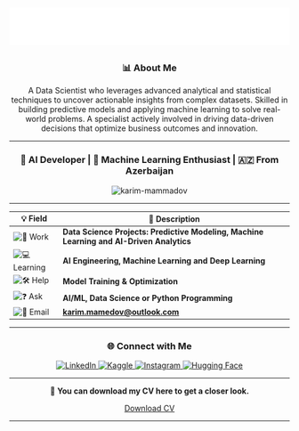 <div align="center">

<h1 align="center"><img src="./bannerr.svg" alt="Hi , I'm Karim" /></h1>


<h3 align="center">📊 About Me</h3>

<p align="center">
A Data Scientist who leverages advanced analytical and statistical techniques to uncover actionable insights from complex datasets. Skilled in building predictive models and applying machine learning to solve real-world problems. A specialist actively involved in driving data-driven decisions that optimize business outcomes and innovation.
</p>

---

<h3 align="center">🚀 AI Developer | 🧠 Machine Learning Enthusiast | 🇦🇿 From Azerbaijan</h3>

<p align="center">
  <img src="https://komarev.com/ghpvc/?username=karim-mammadov&label=Profile%20Views&color=0e75b6&style=flat" alt="karim-mammadov" />
</p>

---

| 💡 Field | 💬 Description |
| -------- | --------------- |
| ![🔧 Work](https://img.shields.io/badge/-Work-00bcd4?style=for-the-badge&logo=github) | **Data Science Projects: Predictive Modeling, Machine Learning and AI-Driven Analytics** |
| ![💻 Learning](https://img.shields.io/badge/-Learning-673ab7?style=for-the-badge&logo=python&logoColor=white) | **AI Engineering, Machine Learning and Deep Learning** |
| ![🛠 Help](https://img.shields.io/badge/-Help-f44336?style=for-the-badge&logo=opsgenie&logoColor=white) | **Model Training & Optimization** |
| ![❓ Ask](https://img.shields.io/badge/-Ask-4caf50?style=for-the-badge&logo=stackoverflow&logoColor=white) | **AI/ML, Data Science or Python Programming** |
| ![📧 Email](https://img.shields.io/badge/-Email-607d8b?style=for-the-badge&logo=gmail&logoColor=white) | **[karim.mamedov@outlook.com](mailto:karim.mamedov@outlook.com)** |


---

### 🌐 Connect with Me
<p align="center">
  <a href="https://www.linkedin.com/in/karim-mamedov/" target="_blank">
    <img src="https://cdn-icons-png.flaticon.com/24/174/174857.png" alt="LinkedIn" width="30" height="30" />
  </a>
  <a href="https://www.kaggle.com/karimmammadov1" target="_blank">
    <img src="https://cdn.jsdelivr.net/gh/devicons/devicon/icons/kaggle/kaggle-original.svg" alt="Kaggle" width="30" height="30" />
  </a>
  <a href="https://www.instagram.com/mamedoov.k/" target="_blank">
    <img src="https://cdn-icons-png.flaticon.com/24/174/174855.png" alt="Instagram" width="30" height="30" />
  </a>
  <a href="https://huggingface.co/mammadovkarimN1" target="_blank">
  <img src="https://commons.wikimedia.org/wiki/Special:Redirect/file/Hf-logo-with-title.svg" alt="Hugging Face" width="90" height="90" />
</a>

</p>

---


📄 **You can download my CV here to get a closer look.** 

[Download CV](https://raw.githubusercontent.com/karim-mammadov/karim-mammadov/main/cv-karim-mammadov.pdf.pdf)


---


</div>
